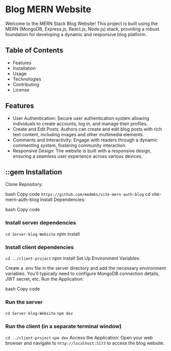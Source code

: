# Blog MERN Website 
Welcome to the MERN Stack Blog Website! This project is built using the MERN (MongoDB, Express.js, React.js, Node.js) 
stack, providing a robust foundation for developing a dynamic and responsive blog platform.

## Table of Contents

- Features
- Installation
- Usage
- Technologies
- Contributing
- License

## Features
- User Authentication: Secure user authentication system allowing individuals to create accounts, log in, and manage their profiles.
- Create and Edit Posts: Authors can create and edit blog posts with rich text content, including images and other multimedia elements.
- Comments and Interactivity: Engage with readers through a dynamic commenting system, fostering community interaction.
- Responsive Design: The website is built with a responsive design, ensuring a seamless user experience across various devices.


## ::gem Installation
Clone Repository:

bash
Copy code
`https://github.com/medmks/vite-mern-auth-blog`
cd vite-mern-auth-blog
Install Dependencies:

bash
Copy code
### Install server dependencies
`cd Server-blog-Website`
npm install

### Install client dependencies
`cd ../client-project`
npm install
Set Up Environment Variables:

Create a .env file in the server directory and add the necessary environment variables. You'll typically need to configure MongoDB connection details, JWT secret, etc.
Run the Application:

bash
Copy code
### Run the server
`cd Server-blog-Website`
`npm dev`

### Run the client (in a separate terminal window)
`cd ../client-project`
`npm dev`
Access the Application:
Open your web browser and navigate to `http://localhost:5173` to access the blog website.
